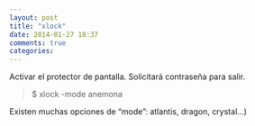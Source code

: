 ```yaml
---
layout: post
title: "xlock"
date: 2014-01-27 18:37
comments: true
categories: 
---
```

Activar el protector de pantalla. Solicitará contraseña para salir.

>$ xlock -mode anemona

Existen muchas opciones de “mode”: atlantis, dragon, crystal...)

